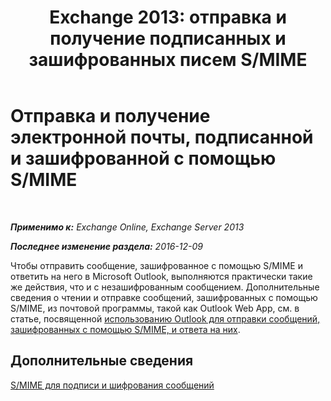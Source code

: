 ﻿---
title: 'Exchange 2013: отправка и получение подписанных и зашифрованных писем S/MIME'
TOCTitle: Отправка и получение электронной почты, подписанной и зашифрованной с помощью S/MIME
ms:assetid: 1ce37ada-0a80-4b47-8611-d008979589ff
ms:mtpsurl: https://technet.microsoft.com/ru-ru/library/Dn626157(v=EXCHG.150)
ms:contentKeyID: 61212698
ms.date: 04/30/2018
mtps_version: v=EXCHG.150
ms.translationtype: HT
---

# Отправка и получение электронной почты, подписанной и зашифрованной с помощью S/MIME

 

_**Применимо к:** Exchange Online, Exchange Server 2013_

_**Последнее изменение раздела:** 2016-12-09_

Чтобы отправить сообщение, зашифрованное с помощью S/MIME и ответить на него в Microsoft Outlook, выполняются практически такие же действия, что и с незашифрованным сообщением. Дополнительные сведения о чтении и отправке сообщений, зашифрованных с помощью S/MIME, из почтовой программы, такой как Outlook Web App, см. в статье, посвященной [использованию Outlook для отправки сообщений, зашифрованных с помощью S/MIME, и ответа на них](https://go.microsoft.com/fwlink/p/?linkid=392520).

## Дополнительные сведения

[S/MIME для подписи и шифрования сообщений](s-mime-for-message-signing-and-encryption-exchange-2013-help.md)


